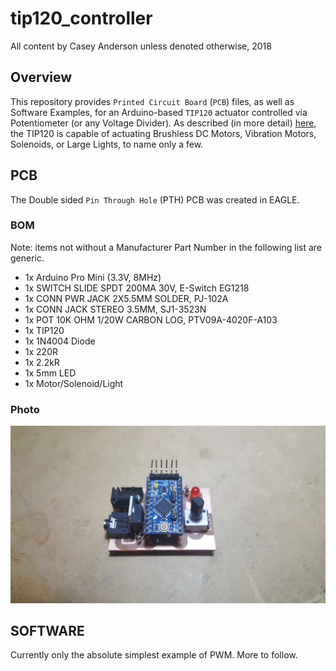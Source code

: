 # tip120_controller
All content by Casey Anderson unless denoted otherwise, 2018


## Overview

This repository provides `Printed Circuit Board` (`PCB`) files, as well as Software Examples, for an Arduino-based `TIP120` actuator controlled via Potentiometer (or any Voltage Divider). As described (in more detail) [here](http://bildr.org/2011/03/high-power-control-with-arduino-and-tip120/), the TIP120 is capable of actuating Brushless DC Motors, Vibration Motors, Solenoids, or Large Lights, to name only a few.


## PCB

The Double sided `Pin Through Hole` (PTH) PCB was created in EAGLE.

### BOM

Note: items not without a Manufacturer Part Number in the following list are generic.

* 1x Arduino Pro Mini (3.3V, 8MHz)
* 1x SWITCH SLIDE SPDT 200MA 30V, E-Switch EG1218
* 1x CONN PWR JACK 2X5.5MM SOLDER, PJ-102A
* 1x CONN JACK STEREO 3.5MM, SJ1-3523N
* 1x POT 10K OHM 1/20W CARBON LOG, PTV09A-4020F-A103
* 1x TIP120
* 1x 1N4004 Diode
* 1x 220R
* 1x 2.2kR
* 1x 5mm LED
* 1x Motor/Solenoid/Light

### Photo

![](/images/pcb_angle.jpg)


## SOFTWARE

Currently only the absolute simplest example of PWM. More to follow.
